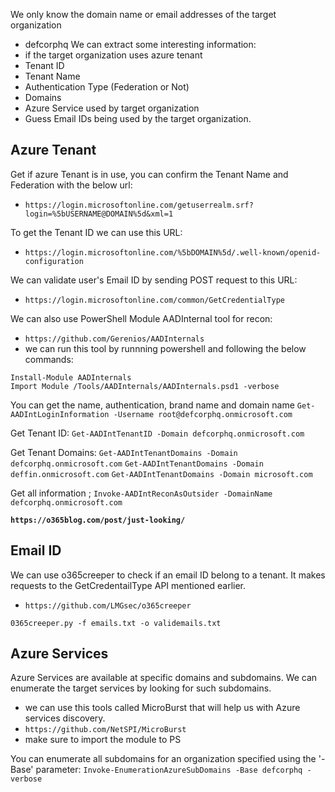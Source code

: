 We only know the domain name or email addresses of the target organization
- defcorphq
We can extract some interesting information: 
- if the target organization uses azure tenant 
- Tenant ID
- Tenant Name
- Authentication Type (Federation or Not)
- Domains
- Azure Service used by target organization
- Guess Email IDs being used by the target organization. 
## Azure Tenant 
Get if azure Tenant is in use, you can confirm the Tenant Name and Federation with the below url: 
- ` https://login.microsoftonline.com/getuserrealm.srf?login=%5bUSERNAME@DOMAIN%5d&xml=1 `

To get the Tenant ID we can use this URL: 
- ` https://login.microsoftonline.com/%5bDOMAIN%5d/.well-known/openid-configuration `

We can validate user's Email ID by sending POST request to this URL:
- ` https://login.microsoftonline.com/common/GetCredentialType `

We can also use PowerShell Module AADInternal tool for recon: 
- ` https://github.com/Gerenios/AADInternals `
- we can run this tool by runnning powershell and following the below commands:
```
Install-Module AADInternals
Import Module /Tools/AADInternals/AADInternals.psd1 -verbose
```

You can get the name, authentication, brand name and domain name 
`Get-AADIntLoginInformation -Username root@defcorphq.onmicrosoft.com`

Get Tenant ID: 
` Get-AADIntTenantID -Domain defcorphq.onmicrosoft.com `

Get Tenant Domains: 
` Get-AADIntTenantDomains -Domain defcorphq.onmicrosoft.com `
` Get-AADIntTenantDomains -Domain deffin.onmicrosoft.com `
` Get-AADIntTenantDomains -Domain microsoft.com `

Get all information ;
` Invoke-AADIntReconAsOutsider -DomainName defcorphq.onmicrosoft.com `

**`https://o365blog.com/post/just-looking/`**
## Email ID
We can use o365creeper to check if an email ID belong to a tenant. It makes requests to the GetCredentailType API mentioned earlier. 
- ` https://github.com/LMGsec/o365creeper `
```
0365creeper.py -f emails.txt -o validemails.txt
```

## Azure Services
Azure Services are available at specific domains and subdomains. We can enumerate the target services by looking for such subdomains. 
- we can use this tools called MicroBurst that will help us with Azure services discovery. 
- ` https://github.com/NetSPI/MicroBurst `
- make sure to import the module to PS

You can enumerate all subdomains for an organization specified using the '-Base' parameter:
` Invoke-EnumerationAzureSubDomains -Base defcorphq -verbose `